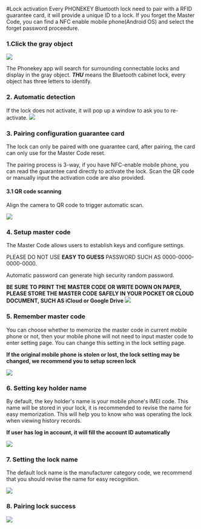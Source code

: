 
#Lock activation
Every PHONEKEY Bluetooth lock need to pair with a RFID guarantee card, it will provide a unique ID to a lock. If you forget the Master Code, you can find a NFC enable mobile phone(Android OS) and select the forget password proceedure.
### 1.Click the gray object
![](https://initail.files.wordpress.com/2017/01/graystatus.jpg)

The Phonekey app will search for surrounding connectable locks and display in the gray object.
***THU*** means the Bluetooth cabinet lock, every object has three letters to identify.

### 2. Automatic detection
If the lock does not activate, it will pop up a window to ask you to re-activate.
![](https://initail.files.wordpress.com/2017/01/productactivation.jpg)

### 3. Pairing configuration guarantee card
The lock can only be paired with one guarantee card, after pairing, the card can only use for the Master Code reset.

The pairing process is 3-way, if you have NFC-enable mobile phone, you can read the guarantee card directly to activate the lock. Scan the QR code or manually input the activation code are also provided.


#### 3.1 QR code scanning
Align the camera to QR code to trigger automatic scan.

![](https://initail.files.wordpress.com/2017/01/qr-code.jpg)

### 4. Setup master code
The Master Code allows users to establish keys and configure settings. 

PLEASE DO NOT USE **EASY TO GUESS** PASSWORD SUCH AS 0000-0000-0000-0000.

Automatic password can generate high security random password.

**BE SURE TO PRINT THE MASTER CODE OR WRITE DOWN ON PAPER, PLEASE STORE THE MASTER CODE SAFELY IN YOUR POCKET OR CLOUD DOCUMENT, SUCH AS iCloud or Google Drive**
![](https://initail.files.wordpress.com/2017/01/setupmastercode.jpg)


### 5. Remember master code
You can choose whether to memorize the master code in current mobile phone or not, then your mobile phone will not need to input master code to enter setting page. You can change this setting in the lock setting page.

**If the original mobile phone is stolen or lost, the lock setting may be changed, we recommend you to setup screen lock**

![](https://initail.files.wordpress.com/2017/01/remembermycode.jpg)


### 6. Setting key holder name
By default, the key holder's name is your mobile phone's IMEI code. This name will be stored in your lock, it is recommended to revise the name for easy memorization. This will help you to know who was operating the lock when viewing history records.

**If user has log in account, it will fill the account ID automatically**

![](https://initail.files.wordpress.com/2017/01/keyholdername.jpg)

### 7. Setting the lock name
The default lock name is the manufacturer category code, we recommend that you should revise the name for easy recognition.

![](https://initail.files.wordpress.com/2017/01/lockname.jpg)

### 8. Pairing lock success 

![](https://initail.files.wordpress.com/2017/01/thusuccess.jpg)